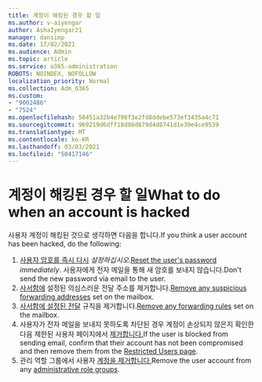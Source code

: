 ```yaml
---
title: 계정이 해킹된 경우 할 일
ms.author: v-aiyengar
author: AshaIyengar21
manager: dansimp
ms.date: 17/02/2021
ms.audience: Admin
ms.topic: article
ms.service: o365-administration
ROBOTS: NOINDEX, NOFOLLOW
localization_priority: Normal
ms.collection: Adm_O365
ms.custom:
- "9002486"
- "7524"
ms.openlocfilehash: 50451a32b4e798f3e2fd8ddebe573ef3435a4c71
ms.sourcegitcommit: 969219d6dff18d86d679d4d8741d1e39e4ce9539
ms.translationtype: MT
ms.contentlocale: ko-KR
ms.lasthandoff: 03/03/2021
ms.locfileid: "50417146"
---
```

# <a name="what-to-do-when-an-account-is-hacked"></a><span data-ttu-id="2b3e3-102">계정이 해킹된 경우 할 일</span><span class="sxs-lookup"><span data-stu-id="2b3e3-102">What to do when an account is hacked</span></span>

<span data-ttu-id="2b3e3-103">사용자 계정이 해킹된 것으로 생각하면 다음을 합니다.</span><span class="sxs-lookup"><span data-stu-id="2b3e3-103">If you think a user account has been hacked, do the following:</span></span>

1. <span data-ttu-id="2b3e3-104">[사용자 암호를 즉시 다시](https://go.microsoft.com/fwlink/?linkid=2103704) *설정하십시오.*</span><span class="sxs-lookup"><span data-stu-id="2b3e3-104">[Reset the user's password](https://go.microsoft.com/fwlink/?linkid=2103704) *immediately*.</span></span> <span data-ttu-id="2b3e3-105">사용자에게 전자 메일을 통해 새 암호를 보내지 않습니다.</span><span class="sxs-lookup"><span data-stu-id="2b3e3-105">Don't send the new password via email to the user.</span></span>
1. <span data-ttu-id="2b3e3-106">[사서함에](https://go.microsoft.com/fwlink/?linkid=2103705) 설정된 의심스러운 전달 주소를 제거합니다.</span><span class="sxs-lookup"><span data-stu-id="2b3e3-106">[Remove any suspicious forwarding addresses](https://go.microsoft.com/fwlink/?linkid=2103705) set on the mailbox.</span></span>
1. <span data-ttu-id="2b3e3-107">[사서함에 설정된 전달](https://go.microsoft.com/fwlink/?linkid=2103706) 규칙을 제거합니다.</span><span class="sxs-lookup"><span data-stu-id="2b3e3-107">[Remove any forwarding rules](https://go.microsoft.com/fwlink/?linkid=2103706) set on the mailbox.</span></span>
1. <span data-ttu-id="2b3e3-108">사용자가 전자 메일을 보내지 못하도록 차단된 경우 계정이 손상되지 않은지 확인한 다음 제한된 사용자 페이지에서 [제거합니다.](https://go.microsoft.com/fwlink/?linkid=2103706)</span><span class="sxs-lookup"><span data-stu-id="2b3e3-108">If the user is blocked from sending email, confirm that their account has not been compromised and then remove them from the [Restricted Users page](https://go.microsoft.com/fwlink/?linkid=2103706).</span></span>
1. <span data-ttu-id="2b3e3-109">관리 역할 그룹에서 사용자 [계정을 제거합니다.](https://go.microsoft.com/fwlink/?linkid=2092294)</span><span class="sxs-lookup"><span data-stu-id="2b3e3-109">Remove the user account from any [administrative role groups](https://go.microsoft.com/fwlink/?linkid=2092294).</span></span>